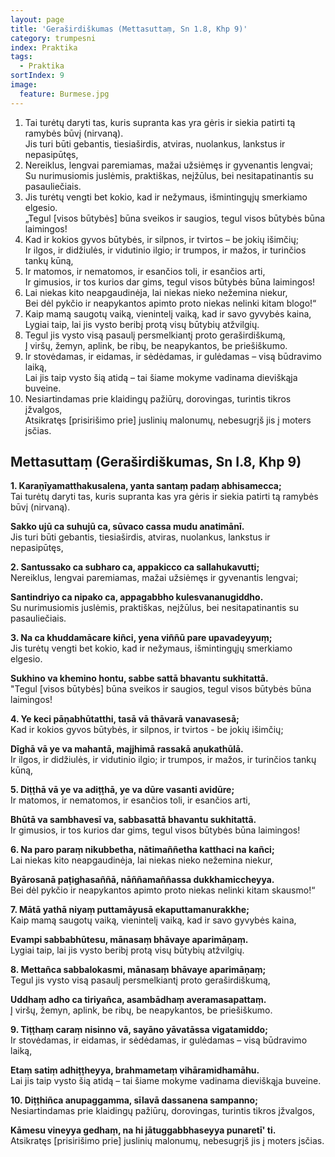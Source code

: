 ```yaml
---
layout: page
title: 'Geraširdiškumas (Mettasuttaṃ, Sn 1.8, Khp 9)'
category: trumpesni
index: Praktika
tags:
  - Praktika
sortIndex: 9
image:
  feature: Burmese.jpg
---
```

1. Tai turėtų daryti tas, kuris supranta kas yra gėris ir siekia patirti tą ramybės būvį (nirvaną).<br /> Jis turi būti gebantis, tiesiaširdis, atviras, nuolankus, lankstus ir nepasipūtęs,<br />
2. Nereiklus, lengvai paremiamas, mažai užsiėmęs ir gyvenantis lengvai;<br /> Su nurimusiomis juslėmis, praktiškas, neįžūlus, bei nesitapatinantis su pasauliečiais.<br />
3. Jis turėtų vengti bet kokio, kad ir nežymaus, išmintingųjų smerkiamo elgesio.<br /> „Tegul \[visos būtybės] būna sveikos ir saugios, tegul visos būtybės būna laimingos!<br />
4. Kad ir kokios gyvos būtybės, ir silpnos, ir tvirtos – be jokių išimčių;<br /> Ir ilgos, ir didžiulės, ir vidutinio ilgio; ir trumpos, ir mažos, ir turinčios tankų kūną,<br />
5. Ir matomos, ir nematomos, ir esančios toli, ir esančios arti,<br /> Ir gimusios, ir tos kurios dar gims, tegul visos būtybės būna laimingos!<br />
6. Lai niekas kito neapgaudinėja, lai niekas nieko nežemina niekur,<br /> Bei dėl pykčio ir neapykantos apimto proto niekas nelinki kitam blogo!“<br />
7. Kaip mamą saugotų vaiką, vienintelį vaiką, kad ir savo gyvybės kaina,<br /> Lygiai taip, lai jis vysto beribį protą visų būtybių atžvilgių.<br />
8. Tegul jis vysto visą pasaulį persmelkiantį proto geraširdiškumą,<br /> Į viršų, žemyn, aplink, be ribų, be neapykantos, be priešiškumo.<br />
9. Ir stovėdamas, ir eidamas, ir sėdėdamas, ir gulėdamas – visą būdravimo laiką,<br /> Lai jis taip vysto šią atidą – tai šiame mokyme vadinama dieviškąja buveine.<br />
10. Nesiartindamas prie klaidingų pažiūrų, dorovingas, turintis tikros įžvalgos,<br /> Atsikratęs \[prisirišimo prie] juslinių malonumų, nebesugrįš jis į moters įsčias.<br />

## Mettasuttaṃ (Geraširdiškumas, Sn I.8, Khp 9)

**1. Karaṇīyamatthakusalena, yanta santaṃ padaṃ abhisamecca;**<br /> Tai turėtų daryti tas, kuris supranta kas yra gėris ir siekia patirti tą ramybės būvį (nirvaną).

**Sakko ujū ca suhujū ca, sūvaco cassa mudu anatimānī.**<br /> Jis turi būti gebantis, tiesiaširdis, atviras, nuolankus, lankstus ir nepasipūtęs,

**2. Santussako ca subharo ca, appakicco ca sallahukavutti;**<br /> Nereiklus, lengvai paremiamas, mažai užsiėmęs ir gyvenantis lengvai;

**Santindriyo ca nipako ca, appagabbho kulesvananugiddho.**<br /> Su nurimusiomis juslėmis, praktiškas, neįžūlus, bei nesitapatinantis su pasauliečiais.

**3. Na ca khuddamācare kiñci, yena viññū pare upavadeyyuṃ;**<br /> Jis turėtų vengti bet kokio, kad ir nežymaus, išmintingųjų smerkiamo elgesio.

**Sukhino va khemino hontu, sabbe sattā bhavantu sukhitattā.**<br /> "Tegul \[visos būtybės] būna sveikos ir saugios, tegul visos būtybės būna laimingos!

**4. Ye keci pāṇabhūtatthi, tasā vā thāvarā vanavasesā;**<br /> Kad ir kokios gyvos būtybės, ir silpnos, ir tvirtos - be jokių išimčių;

**Dīghā vā ye va mahantā, majjhimā rassakā aṇukathūlā.**<br /> Ir ilgos, ir didžiulės, ir vidutinio ilgio; ir trumpos, ir mažos, ir turinčios tankų kūną,

**5. Diṭṭhā vā ye va adiṭṭhā, ye va dūre vasanti avidūre;**<br /> Ir matomos, ir nematomos, ir esančios toli, ir esančios arti,

**Bhūtā va sambhavesī va, sabbasattā bhavantu sukhitattā.**<br /> Ir gimusios, ir tos kurios dar gims, tegul visos būtybės būna laimingos!

**6. Na paro paraṃ nikubbetha, nātimaññetha katthaci na kañci;**<br /> Lai niekas kito neapgaudinėja, lai niekas nieko nežemina niekur,

**Byārosanā paṭighasaññā, nāññamaññassa dukkhamiccheyya.**<br /> Bei dėl pykčio ir neapykantos apimto proto niekas nelinki kitam skausmo!“

**7. Mātā yathā niyaṃ puttamāyusā ekaputtamanurakkhe;**<br /> Kaip mamą saugotų vaiką, vienintelį vaiką, kad ir savo gyvybės kaina,

**Evampi sabbabhūtesu, mānasaṃ bhāvaye aparimāṇaṃ.**<br /> Lygiai taip, lai jis vysto beribį protą visų būtybių atžvilgių.

**8. Mettañca sabbalokasmi, mānasaṃ bhāvaye aparimāṇaṃ;**<br /> Tegul jis vysto visą pasaulį persmelkiantį proto geraširdiškumą,

**Uddhaṃ adho ca tiriyañca, asambādhaṃ averamasapattaṃ.**<br /> Į viršų, žemyn, aplink, be ribų, be neapykantos, be priešiškumo.

**9. Tiṭṭhaṃ caraṃ nisinno vā, sayāno yāvatāssa vigatamiddo;**<br /> Ir stovėdamas, ir eidamas, ir sėdėdamas, ir gulėdamas – visą būdravimo laiką,

**Etaṃ satiṃ adhiṭṭheyya, brahmametaṃ vihāramidhamāhu.**<br /> Lai jis taip vysto šią atidą – tai šiame mokyme vadinama dieviškąja buveine.

**10. Diṭṭhiñca anupaggamma, sīlavā dassanena sampanno;**<br /> Nesiartindamas prie klaidingų pažiūrų, dorovingas, turintis tikros įžvalgos,

**Kāmesu vineyya gedhaṃ, na hi jātuggabbhaseyya punaretī' ti.**<br /> Atsikratęs \[prisirišimo prie] juslinių malonumų, nebesugrįš jis į moters įsčias.
